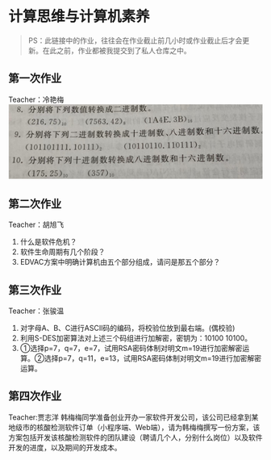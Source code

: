 # 计算思维与计算机素养
> PS：此链接中的作业，往往会在作业截止前几小时或作业截止后才会更新。在此之前，作业都被我提交到了私人仓库之中。
## 第一次作业
Teacher：冷艳梅
![Picture](https://raw.githubusercontent.com/Hashmapw/CS_Homework/main/Computational%20Thinking%20and%20Fundamentals/Homework1/Homework.png)

## 第二次作业
Teacher：胡旭飞
1. 什么是软件危机？
2. 软件生命周期有几个阶段？
3. EDVAC方案中明确计算机由五个部分组成，请问是那五个部分？

## 第三次作业
Teacher：张骏温
1. 对字母A、B、C进行ASCII码的编码，将校验位放到最右端。(偶校验)
2. 利用S-DES加密算法对上述三个码组进行加解密，密钥为：10100 10100。
3. ①选择p=7，q=7，e=7，试用RSA密码体制对明文m=19进行加密解密运算。②选择p=7，q=11，e=13，试用RSA密码体制对明文m=19进行加密解密运算。

## 第四次作业
Teacher:贾志洋
韩梅梅同学准备创业开办一家软件开发公司，该公司已经拿到某地级市的核酸检测软件订单（小程序端、Web端），请为韩梅梅撰写一份方案，该方案包括开发该核酸检测软件的团队建设（聘请几个人，分别什么岗位）以及软件开发的进度，以及期间的开发成本。